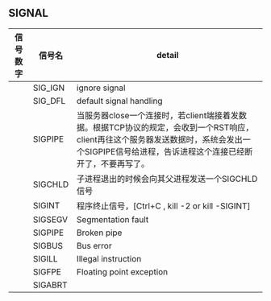 ## SIGNAL
|信号数字|信号名|detail|
|--|--|--|
||SIG_IGN|ignore signal|
||SIG_DFL|default signal handling|
||SIGPIPE|当服务器close一个连接时，若client端接着发数据。根据TCP协议的规定，会收到一个RST响应，client再往这个服务器发送数据时，系统会发出一个SIGPIPE信号给进程，告诉进程这个连接已经断开了，不要再写了。|
||SIGCHLD|子进程退出的时候会向其父进程发送一个SIGCHLD信号|
||SIGINT|程序终止信号，\[Ctrl+C , kill -2 or kill -SIGINT\]|
||SIGSEGV|Segmentation fault|
||SIGPIPE|Broken pipe|
||SIGBUS|Bus error|
||SIGILL|Illegal instruction|
||SIGFPE|Floating point exception|
||SIGABRT||
